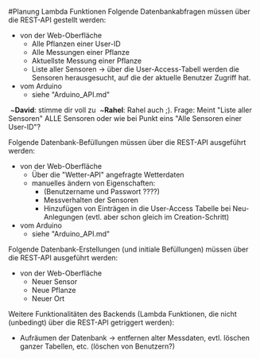 #Planung Lambda Funktionen
Folgende Datenbankabfragen müssen über die REST-API gestellt werden:
- von der Web-Oberfläche
    - Alle Pflanzen einer User-ID
    - Alle Messungen einer Pflanze
    - Aktuellste Messung einer Pflanze
    - Liste aller Sensoren -> über die User-Access-Tabell werden die Sensoren herausgesucht, auf die der aktuelle Benutzer Zugriff hat.
 - vom Arduino
    - siehe "Arduino_API.md"
    
&nbsp;~**David**: stimme dir voll zu
&nbsp;~**Rahel**: Rahel auch ;). Frage: Meint "Liste aller Sensoren" ALLE Sensoren oder wie bei Punkt eins "Alle Sensoren einer User-ID"?


Folgende Datenbank-Befüllungen müssen über die REST-API ausgeführt werden:
- von der Web-Oberfläche
    - Über die "Wetter-API" angefragte Wetterdaten
    - manuelles ändern von Eigenschaften:
        - (Benutzername und Passwort ????)
        - Messverhalten der Sensoren
        - Hinzufügen von Einträgen in die User-Access Tabelle bei Neu-Anlegungen (evtl. aber schon gleich im Creation-Schritt)
- vom Arduino
    - siehe "Arduino_API.md"

Folgende Datenbank-Erstellungen (und initiale Befüllungen) müssen über die REST-API ausgeführt werden:
- von der Web-Oberfläche
    - Neuer Sensor
    - Neue Pflanze
    - Neuer Ort

Weitere Funktionalitäten des Backends (Lambda Funktionen, die nicht (unbedingt) über die REST-API getriggert werden):
- Aufräumen der Datenbank -> entfernen alter Messdaten, evtl. löschen ganzer Tabellen, etc. (löschen von Benutzern?)
    
    

